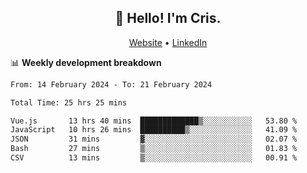 
<h2 align="center">👋 Hello! I'm Cris.</h2>
<p align="center">
  <a href="https://www.criscunas.dev">Website</a> •
  <a href="https://www.linkedin.com/in/cristophercunas/">LinkedIn</a> 
</p>


📊 **Weekly development breakdown**
<!--START_SECTION:waka-->

```txt
From: 14 February 2024 - To: 21 February 2024

Total Time: 25 hrs 25 mins

Vue.js       13 hrs 40 mins  █████████████▒░░░░░░░░░░░   53.80 %
JavaScript   10 hrs 26 mins  ██████████▒░░░░░░░░░░░░░░   41.09 %
JSON         31 mins         ▓░░░░░░░░░░░░░░░░░░░░░░░░   02.07 %
Bash         27 mins         ▒░░░░░░░░░░░░░░░░░░░░░░░░   01.83 %
CSV          13 mins         ▒░░░░░░░░░░░░░░░░░░░░░░░░   00.91 %
```

<!--END_SECTION:waka-->
